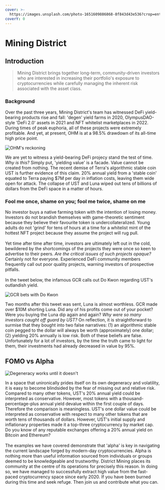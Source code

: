 ```yaml
---
cover: >-
  https://images.unsplash.com/photo-1651609886868-8f843d43e536?crop=entropy&cs=tinysrgb&fm=jpg&ixid=MnwxOTcwMjR8MHwxfHJhbmRvbXx8fHx8fHx8fDE2NTM0NjY2OTc&ixlib=rb-1.2.1&q=80
coverY: 0
---
```


# Mining District

## Introduction

> Mining District brings together long-term, community-driven investors who are interested in increasing their portfolio's exposure to cryptocurrencies while carefully managing the inherent risk associated with the asset class.&#x20;

### Background

Over the past three years, Mining District's team has witnessed DeFi yield-bearing products rise and fall: 'degen' yield farms in 2020, OlympusDAO-style 'DeFi 2.0' assets in 2021 and NFT whitelist marketplaces in 2022. During times of peak euphoria, all of these projects were extremely profitable. And yet, at present, OHM is at a 98.5% drawdown of its all-time high price point.

![OHM's reckoning](https://i.ibb.co/y870xQV/Screenshot-2022-05-25-at-10-26-40.png)

We are yet to witness a yield-bearing DeFi projecy stand the test of time. _Why is this?_ Simply put, 'yielding value' is a facade. Value cannot be created from nothing. The recent demise of Terra's algorithmic stable coin UST is further evidence of this claim. 20% annual yield from a 'stable coin' equated to Terra paying $7M per day in inflation costs, leaving them wide open for attack. The collapse of UST and Luna wiped out tens of billions of dollars from the DeFi space in a matter of hours.

### Fool me once, shame on you; fool me twice, shame on me

No investor buys a native farming token with the intention of losing money. Investors do not brandish themselves with game-theoretic sentiment because they believe their favourite token is undercollateralized. Young adults do not 'grind' for tens of hours at a time for a whitelist mint of the hottest NFT project because they assume the project will rug pull.\
\
Yet time after time after time, investors are ultimately left out in the cold, bewildered by the shortcomings of the projects they were once so keen to advertise to their peers. _Are the critical issues of such projects opaque?_ Certainly not for everyone. Experienced DeFi community members frequently call out poor quality projects, warning investors of prospective pitfalls.\
\
In the tweet below, the infamous GCR calls out Do Kwon regarding UST's outlandish yield.&#x20;

![GCR bets with Do Kwon](https://i.ibb.co/0VM0Th0/Screenshot-2022-05-25-at-11-48-01.png)

Two months after this tweet was sent, Luna is almost worthless. GCR made over $10M shorting Luna. Did any of his profits come out of your pocket? Were you buying the Luna dip again and again? _Why were so many investors caught off guard by UST?_ On reflection, it is straightforward to surmise that they bought into two false narratives: (1) an algorithmic stable coin pegged to the dollar will always be worth (approximately) one dollar; (2) yielding 20% annually is low risk. Both of these beliefs are false. Unfortunately for a lot of investors, by the time the truth came to light for them, their investments had already decreased in value by 95%.

## FOMO vs Alpha

![Degeneracy works until it doesn't](https://yt3.ggpht.com/ytc/AKedOLS6w8dINEg1DoHSg2DBoCdjG3bWSu2-1bBhWLvk=s900-c-k-c0x00ffffff-no-rj)

In a space that unironically prides itself on its own degeneracy and volatility, it is easy to become blindsided by the fear of missing out and relative risk. Compared to many other tokens, UST's 20% annual yield could be interpreted as conservative. However, most tokens with a thousand-percentage-plus annual yield devalue within the first couple of days. Therefore the comparison is meaningless. UST's one dollar value could be interpreted as conservative with respect to many other tokens that are worth tens of thousands of dollars. However, UST's initial supply and inflationary properties made it a top-three cryptocurrency by market cap. Do you know of any reputable exchanges offering a 20% annual yield on Bitcoin and Ethereum?\
\
The examples we have covered demonstrate that 'alpha' is key in navigating the current landscape forged by modern-day cryptocurrencies. Alpha is nothing more than useful information sourced from individuals or groups deemed to be knowledgeable and trustworthy. District Mining places its community at the centre of its operations for precisely this reason. In doing so, we have managed to successfully extract high value from the fast-paced cryptocurrency space since early 2020. If you have been burned during this time and seek refuge. Then join us and contribute what you can.
